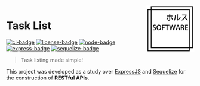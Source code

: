 <!-- Task List -->

<!-- Logo -->
<img src=".github/logo.png" align="right" width="129"/>

<!-- Title -->

# Task List

[![ci-badge]][ci-url] [![license-badge]][license-url] [![node-badge]][node-url] [![express-badge]][express-url] [![sequelize-badge]][sequelize-url]

<!-- Short Description -->

> Task listing made simple!

<!-- Description -->

This project was developed as a study over [ExpressJS][express-url] and [Sequelize][sequelize-url] for the construction of **RESTful APIs**.

<!-- Links -->

[ci-url]: https://github.com/thiago-rezende/task-list/actions
[license-url]: https://opensource.org/licenses/BSD-3-Clause
[node-url]: https://nodejs.org/
[express-url]: https://expressjs.com/
[sequelize-url]: https://sequelize.org/

<!-- Badges -->

[license-badge]: https://img.shields.io/badge/License-BSD_3_Clause-green.svg?style=flat-square
[ci-badge]: https://img.shields.io/github/workflow/status/thiago-rezende/task-list/CI?label=CI&style=flat-square
[node-badge]: https://img.shields.io/badge/Node-19-darkgreen.svg?style=flat-square
[express-badge]: https://img.shields.io/badge/Express-4-blueviolet.svg?style=flat-square
[sequelize-badge]: https://img.shields.io/badge/Sequelize-6-blue.svg?style=flat-square
